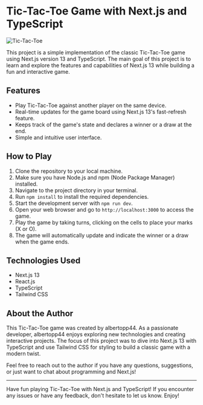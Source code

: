 # Tic-Tac-Toe Game with Next.js and TypeScript

![Tic-Tac-Toe](tic-tac-toe.png)

This project is a simple implementation of the classic Tic-Tac-Toe game using Next.js version 13 and TypeScript. The main goal of this project is to learn and explore the features and capabilities of Next.js 13 while building a fun and interactive game.

## Features

- Play Tic-Tac-Toe against another player on the same device.
- Real-time updates for the game board using Next.js 13's fast-refresh feature.
- Keeps track of the game's state and declares a winner or a draw at the end.
- Simple and intuitive user interface.

## How to Play

1. Clone the repository to your local machine.
2. Make sure you have Node.js and npm (Node Package Manager) installed.
3. Navigate to the project directory in your terminal.
4. Run `npm install` to install the required dependencies.
5. Start the development server with `npm run dev`.
6. Open your web browser and go to `http://localhost:3000` to access the game.
7. Play the game by taking turns, clicking on the cells to place your marks (X or O).
8. The game will automatically update and indicate the winner or a draw when the game ends.

## Technologies Used

- Next.js 13
- React.js
- TypeScript
- Tailwind CSS

## About the Author

This Tic-Tac-Toe game was created by albertopp44. As a passionate developer, albertopp44 enjoys exploring new technologies and creating interactive projects. The focus of this project was to dive into Next.js 13 with TypeScript and use Tailwind CSS for styling to build a classic game with a modern twist.

Feel free to reach out to the author if you have any questions, suggestions, or just want to chat about programming and Next.js!

---

Have fun playing Tic-Tac-Toe with Next.js and TypeScript! If you encounter any issues or have any feedback, don't hesitate to let us know. Enjoy!

